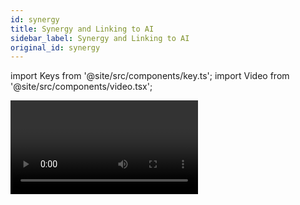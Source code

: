 ```yaml
---
id: synergy
title: Synergy and Linking to AI
sidebar_label: Synergy and Linking to AI
original_id: synergy
---
```


import Keys from '@site/src/components/key.ts';
import Video from '@site/src/components/video.tsx';

<Video videoId="twfDqjNFasA" title="Synergy" />

From v12, Titan includes Avolites Synergy software which allows you full
control over one or more networked Ai media servers. Not only can you
control playback of media and effects, but also upload new media to the
server with automatic transcoding, create new screen fixtures and new
layers on them, and preview multiple media streams in the Titan
workspaces.

For shows which include video content, this gives you a much smoother
workflow when creating and running the show.

> Ai refers to media outputs as "Screen Fixtures". To avoid confusion with Titan fixtures, Titan doesn't use "Fixture" and refers to them as <strong>"Screens"</strong> (and in some places <strong>"Surfaces"</strong>).
